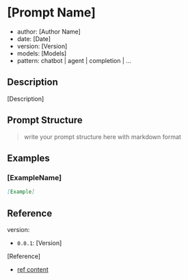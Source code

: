 # [Prompt Name]

- author: [Author Name]
- date: [Date]
- version: [Version]
- models: [Models]
- pattern: chatbot | agent | completion | ...

## Description

[Description]

## Prompt Structure

> write your prompt structure here with markdown format

## Examples


### [ExampleName]

```md
[Example]
```

## Reference

version: 

- `0.0.1`: [Version]


[Reference]

- [ref content]()